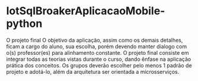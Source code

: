 # IotSqlBroakerAplicacaoMobile-python

O projeto final 
O objetivo da aplicação, assim como os demais detalhes, ficam a cargo do aluno, sua escolha, porém devendo manter dialogo com o(s) professor(es) para alinhamento constante.
O projeto final consiste em integrar todas as teorias vistas durante o curso, dando ênfase na aplicação prática dos conceitos.
Os grupos deverão escolher pelo menos 1 padrão de projeto e adotá-lo, além da arquitetura ser orientada a microsserviços. 



